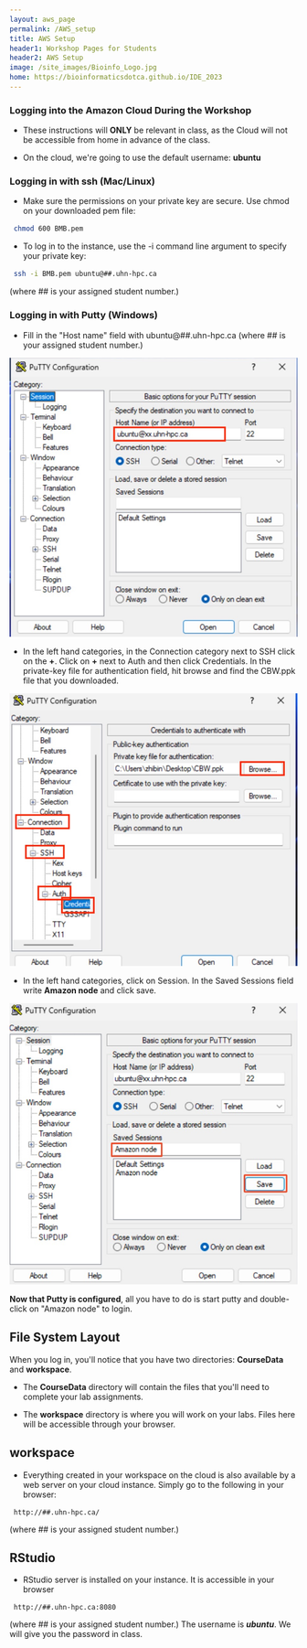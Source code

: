 ```yaml
---
layout: aws_page
permalink: /AWS_setup
title: AWS Setup
header1: Workshop Pages for Students
header2: AWS Setup
image: /site_images/Bioinfo_Logo.jpg
home: https://bioinformaticsdotca.github.io/IDE_2023
---
```


### Logging into the Amazon Cloud During the Workshop  


* These instructions will **ONLY** be relevant in class, as the Cloud will not be accessible from home in advance of the class.
 
* On the cloud, we're going to use the default username: **ubuntu**
 

### Logging in with ssh (Mac/Linux) <a id="maclinux"></a>

* Make sure the permissions on your private key are secure. Use chmod on your downloaded pem file:

```bash
 chmod 600 BMB.pem
```

* To log in to the instance, use the -i command line argument to specify your private key:

```bash
 ssh -i BMB.pem ubuntu@##.uhn-hpc.ca
```

(where ## is your assigned student number.)

### Logging in with Putty (Windows) <a id="windows"></a>

* Fill in the "Host name" field with ubuntu@##.uhn-hpc.ca (where ## is your assigned student number.)
 
<img src="https://github.com/bioinformaticsdotca/AWS_stuff/blob/master/Putty_Basic_Options.jpg?raw=true" alt="Basic Putty Options" class="center">

* In the left hand categories, in the Connection category next to SSH click on the **+**. Click on **+** next to Auth and then click Credentials. In the private-key file for authentication field, hit browse and find the CBW.ppk file that you downloaded.

<img src="https://github.com/bioinformaticsdotca/AWS_stuff/blob/master/Putty_Auth_Options.jpg?raw=true" alt="Putty Auth Options" class="center">

* In the left hand categories, click on Session.  In the Saved Sessions field write **Amazon node** and click save.

<img src="https://github.com/bioinformaticsdotca/AWS_stuff/blob/master/Putty_Save_Options.jpg?raw=true" alt="Putty Save Options" class="center">

**Now that Putty is configured**, all you have to do is start putty and double-click on "Amazon node" to login.


## File System Layout <a id="filesystem"></a>

When you log in, you'll notice that you have two directories: **CourseData** and **workspace**.

* The **CourseData** directory will contain the files that you'll need to complete your lab assignments.

* The **workspace** directory is where you will work on your labs. Files here will be accessible through your browser.

## workspace

* Everything created in your workspace on the cloud is also available by a web server on your cloud instance.  Simply go to the following in your browser:

```
 http://##.uhn-hpc.ca/
```
(where ## is your assigned student number.)

## RStudio 
* RStudio server is installed on your instance. It is accessible in your browser
```
 http://##.uhn-hpc.ca:8080
```
(where ## is your assigned student number.) The username is ***ubuntu***. We will give you the password in class.
